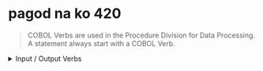 # pagod na ko 420

> COBOL Verbs are used in the Procedure Division for Data Processing. A statement always start with a COBOL Verb.

<details>
<summary> Input / Output Verbs </summary>

> these are used to get data from the user and display the output of COBOL Programs. The following 2 verbs are used for this process.

1. Accept Verb - this is used to GET DATA such as Date, Time, and Day from the OS or directly from the User. While Getting data from the OS, FROM option is included as shown in the ff. example.

ACCEPT WS-STUDENT-NAME.  
ACCEPT WS-DATE FROM SYSTEM-DATE. 

2. Display Verb - used to display the output of a COBOL Program. Example:

DISPLAY WS-STUDENT-NAME.  
DISPLAY "System date is : " WS-DATE.  

3. Initialize Verb - used to initialize a GROUP item or an ELEMENTARY item. Data names with RENAME (an alternative name for an EXISTING data item) clause cannot be initialize.

Numeric data items are replaced by ZEROES while Alphanumeric / alphabetic data items are replaced by SPACES.  

REPLACING - a term that can be initialized to the given replacing value. Example:  

INITIALIZE WS-NAME, WS-ADDRESS.  
INITIALIZE WS-ID REPLACING NUMERIC DATA BY 12345.  


5. Move Verb - used to copy data from source data to destination data. It can be used on both ELEMENTARY and GROUP data items.

For Group Data Items, MOVE CORRESPONDING / CORR is used.  

For moving data from a string, MOVE(x:l) is used in which x is the STARTING POSITION and l is the LENGTH. Data will be truncated if the destination item PIC clause is < the source data item PIC clause. If the data item PIC clause is more than the ource data item PIC clause, ZEROS or SPACES will be added in the extra bytes. Refer to Sample5 in the sample programs branch. 

</details>

